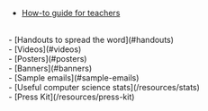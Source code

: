 - [How-to guide for teachers](/resources/how-to)
<br/>
- [Handouts to spread the word](#handouts)
<br/>
- [Videos](#videos)
<br/>
- [Posters](#posters)
<br/>
- [Banners](#banners)
<br/>
- [Sample emails](#sample-emails)
<br/>
- [Useful computer science stats](/resources/stats)
<br />
- [Press Kit](/resources/press-kit)